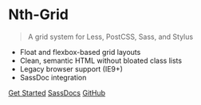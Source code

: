 # Nth-Grid

<!-- > The world's most versatile CSS grid system -->
> A grid system for Less, PostCSS, Sass, and Stylus

- Float and flexbox-based grid layouts
- Clean, semantic HTML without bloated class lists
- Legacy browser support (IE9+)
- SassDoc integration

[Get Started](#main) <!-- markdownlint-disable MD051 -->
[SassDocs](sassdoc ':ignore')
[GitHub](https://github.com/jhildenbiddle/nth-grid)
